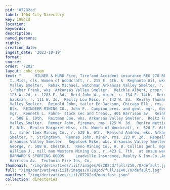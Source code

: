 ```yaml
---
pid: '07282cd'
label: 1904 City Directory
key: 1904cd
location: 
keywords: 
description: 
named_persons: 
rights: 
creation_date: 
ingest_date: '2023-10-19'
format: 
source: 
order: '7282'
layout: cmhc_item
text: "      MILNER & HURD Fire, Tire'and Accident insurance REG 270 RES  Regan Edna
  I. Miss, clk. Women of Woodcraft, r. 215 E. 4th. &  Reghanto Gil, wks. Arkansas
  Valley Smelter.  Rehak Michael, watchman Arkansas Valley Smelter, r. 428 W. Chestnut.
  \ Rehar Frank, wks. Arkansas Valley Smelter.  Reichle Albert, propr. American House,
  123 W. 2d, r. 1283 E. 3d.  Reid John W., miner, r. 134 E. 14th.  Reid William H.,
  hackman, r. 111 W. 3d.  Reilly Lou Miss, r. 142 W. 2d.  Reilly Thomas, wks. Arkansas
  Valley Smelter.  Reimold John, tailor Ed Jackson, Chicago Blk., rms. 67 Clarendon
  Blk.  REINDEER MINING CO., John F.. Campion pres. and genl. mgr., George F. Campion
  mgr., Kenneth L. Fahne- stock sec and treas., 401 Harrison av.  Reinhardt John C.,
  r. 508 E. 10th.  Reitman Joe, wks. Arkansas Valley Smelter.  Reitz Frank, wks. Arkansas
  Valley Smelter.  Remmer John, fireman, rms. 125 W. 3d.  Renfro Nettie Mrs., r. 620
  E. 6th.  Renfro Margaret Miss, clk. Women of Woodcraft, r. 620 E. 6th.  Renfro William
  C., miner Ibex Mining Co., r. 620 E. 6th.  Renlund Andrew, wks. Arkansas Valley
  Smelter, r. Stringtown.  Rennes John, miner, rms. 123 W. 2d.  Reopell Fred, wks.
  Arkansas Valley Smelter.  Repolsek Mike, wks. Arkansas Valley Smelter.  Reposki
  George, r. 508 W. Chestnut.  Reno Mining Co., H. B. Collins genl. mgr.  Reseigh
  William J., mill man Western Mining Co., r. 423 E. 7th.  at ensue weve, ieee or
  BARNARD’S SPORTING GOODS     Leadville Insurance, Realty & Inv.Co,,Agts,  512.514
  Harrison Av.  Teutonia Fire Ins, Co,          "
thumbnail: "/img/derivatives/iiif/images/07282cd/full/250,/0/default.jpg"
full: "/img/derivatives/iiif/images/07282cd/full/1140,/0/default.jpg"
manifest: "/img/derivatives/iiif/07282cd/manifest.json"
collection: directories
---
```


